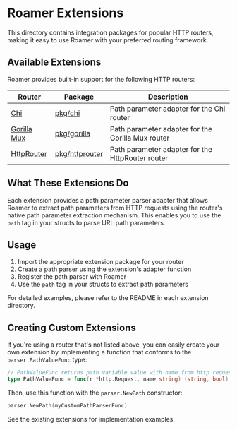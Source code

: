 # Roamer Extensions

This directory contains integration packages for popular HTTP routers, making it easy to use Roamer with your preferred routing framework.

## Available Extensions

Roamer provides built-in support for the following HTTP routers:

| Router | Package | Description |
|--------|---------|-------------|
| [Chi](https://github.com/go-chi/chi) | [pkg/chi](https://github.com/slipros/roamer/tree/main/pkg/chi) | Path parameter adapter for the Chi router |
| [Gorilla Mux](https://github.com/gorilla/mux) | [pkg/gorilla](https://github.com/slipros/roamer/tree/main/pkg/gorilla) | Path parameter adapter for the Gorilla Mux router |
| [HttpRouter](https://github.com/julienschmidt/httprouter) | [pkg/httprouter](https://github.com/slipros/roamer/tree/main/pkg/httprouter) | Path parameter adapter for the HttpRouter router |

## What These Extensions Do

Each extension provides a path parameter parser adapter that allows Roamer to extract path parameters from HTTP requests using the router's native path parameter extraction mechanism. This enables you to use the `path` tag in your structs to parse URL path parameters.

## Usage

1. Import the appropriate extension package for your router
2. Create a path parser using the extension's adapter function
3. Register the path parser with Roamer
4. Use the `path` tag in your structs to extract path parameters

For detailed examples, please refer to the README in each extension directory.

## Creating Custom Extensions

If you're using a router that's not listed above, you can easily create your own extension by implementing a function that conforms to the `parser.PathValueFunc` type:

```go
// PathValueFunc returns path variable value with name from http request.
type PathValueFunc = func(r *http.Request, name string) (string, bool)
```

Then, use this function with the `parser.NewPath` constructor:

```go
parser.NewPath(myCustomPathParserFunc)
```

See the existing extensions for implementation examples.
